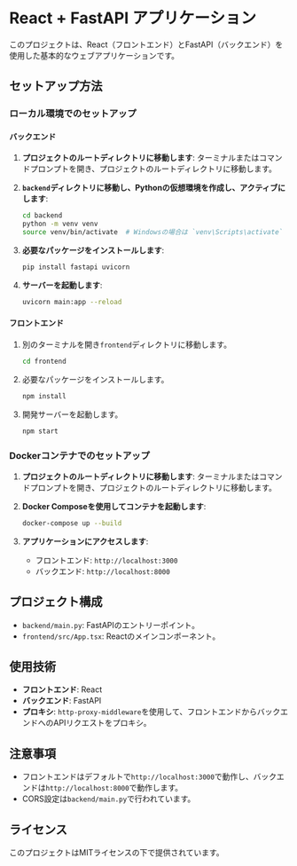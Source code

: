 # React + FastAPI アプリケーション

このプロジェクトは、React（フロントエンド）とFastAPI（バックエンド）を使用した基本的なウェブアプリケーションです。

## セットアップ方法

### ローカル環境でのセットアップ

#### バックエンド

1. **プロジェクトのルートディレクトリに移動します**:
   ターミナルまたはコマンドプロンプトを開き、プロジェクトのルートディレクトリに移動します。

2. **`backend`ディレクトリに移動し、Pythonの仮想環境を作成し、アクティブにします**:
   ```bash
   cd backend
   python -m venv venv
   source venv/bin/activate  # Windowsの場合は `venv\Scripts\activate`
   ```

3. **必要なパッケージをインストールします**:
   ```bash
   pip install fastapi uvicorn
   ```

4. **サーバーを起動します**:
   ```bash
   uvicorn main:app --reload
   ```

#### フロントエンド

1. 別のターミナルを開き`frontend`ディレクトリに移動します。
   ```bash
   cd frontend
   ```

2. 必要なパッケージをインストールします。
   ```bash
   npm install
   ```

3. 開発サーバーを起動します。
   ```bash
   npm start
   ```

### Dockerコンテナでのセットアップ

1. **プロジェクトのルートディレクトリに移動します**:
   ターミナルまたはコマンドプロンプトを開き、プロジェクトのルートディレクトリに移動します。

2. **Docker Composeを使用してコンテナを起動します**:
   ```bash
   docker-compose up --build
   ```

3. **アプリケーションにアクセスします**:
   - フロントエンド: `http://localhost:3000`
   - バックエンド: `http://localhost:8000`

## プロジェクト構成

- `backend/main.py`: FastAPIのエントリーポイント。
- `frontend/src/App.tsx`: Reactのメインコンポーネント。

## 使用技術

- **フロントエンド**: React
- **バックエンド**: FastAPI
- **プロキシ**: `http-proxy-middleware`を使用して、フロントエンドからバックエンドへのAPIリクエストをプロキシ。

## 注意事項

- フロントエンドはデフォルトで`http://localhost:3000`で動作し、バックエンドは`http://localhost:8000`で動作します。
- CORS設定は`backend/main.py`で行われています。

## ライセンス

このプロジェクトはMITライセンスの下で提供されています。